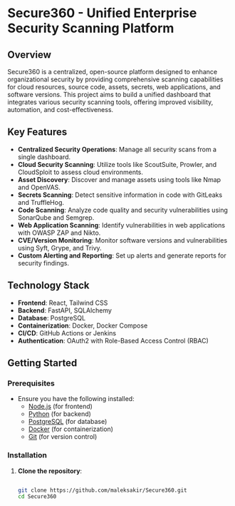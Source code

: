 # Secure360 - Unified Enterprise Security Scanning Platform

## Overview
Secure360 is a centralized, open-source platform designed to enhance organizational security by providing comprehensive scanning capabilities for cloud resources, source code, assets, secrets, web applications, and software versions. This project aims to build a unified dashboard that integrates various security scanning tools, offering improved visibility, automation, and cost-effectiveness.

## Key Features
- **Centralized Security Operations**: Manage all security scans from a single dashboard.
- **Cloud Security Scanning**: Utilize tools like ScoutSuite, Prowler, and CloudSploit to assess cloud environments.
- **Asset Discovery**: Discover and manage assets using tools like Nmap and OpenVAS.
- **Secrets Scanning**: Detect sensitive information in code with GitLeaks and TruffleHog.
- **Code Scanning**: Analyze code quality and security vulnerabilities using SonarQube and Semgrep.
- **Web Application Scanning**: Identify vulnerabilities in web applications with OWASP ZAP and Nikto.
- **CVE/Version Monitoring**: Monitor software versions and vulnerabilities using Syft, Grype, and Trivy.
- **Custom Alerting and Reporting**: Set up alerts and generate reports for security findings.

## Technology Stack
- **Frontend**: React, Tailwind CSS
- **Backend**: FastAPI, SQLAlchemy
- **Database**: PostgreSQL
- **Containerization**: Docker, Docker Compose
- **CI/CD**: GitHub Actions or Jenkins
- **Authentication**: OAuth2 with Role-Based Access Control (RBAC)

## Getting Started

### Prerequisites
- Ensure you have the following installed:
  - [Node.js](https://nodejs.org/) (for frontend)
  - [Python](https://www.python.org/) (for backend)
  - [PostgreSQL](https://www.postgresql.org/) (for database)
  - [Docker](https://www.docker.com/) (for containerization)
  - [Git](https://git-scm.com/) (for version control)

### Installation

1. **Clone the repository**:
   ```bash

   git clone https://github.com/maleksakir/Secure360.git
   cd Secure360
